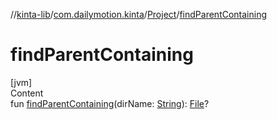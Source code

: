 //[kinta-lib](../../../index.md)/[com.dailymotion.kinta](../index.md)/[Project](index.md)/[findParentContaining](find-parent-containing.md)



# findParentContaining  
[jvm]  
Content  
fun [findParentContaining](find-parent-containing.md)(dirName: [String](https://kotlinlang.org/api/latest/jvm/stdlib/kotlin/-string/index.html)): [File](https://docs.oracle.com/javase/8/docs/api/java/io/File.html)?  



